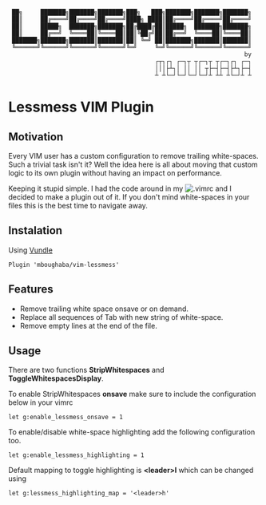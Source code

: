      ██╗     ███████╗███████╗███████╗███╗   ███╗███████╗███████╗███████╗
     ██║     ██╔════╝██╔════╝██╔════╝████╗ ████║██╔════╝██╔════╝██╔════╝
     ██║     █████╗  ███████╗███████╗██╔████╔██║█████╗  ███████╗███████╗
     ██║     ██╔══╝  ╚════██║╚════██║██║╚██╔╝██║██╔══╝  ╚════██║╚════██║
     ███████╗███████╗███████║███████║██║ ╚═╝ ██║███████╗███████║███████║
     ╚══════╝╚══════╝╚══════╝╚══════╝╚═╝     ╚═╝╚══════╝╚══════╝╚══════╝
                                                                      by
                                             ┌┬┐┌┐ ┌─┐┬ ┬┌─┐┬ ┬┌─┐┌┐ ┌─┐
                                             │││├┴┐│ ││ ││ ┬├─┤├─┤├┴┐├─┤
                                             ┴ ┴└─┘└─┘└─┘└─┘┴ ┴┴ ┴└─┘┴ ┴

# Lessmess VIM Plugin
## Motivation
Every VIM user has a custom configuration to remove trailing white-spaces. Such a trivial task isn't it?
Well the idea here is all about moving that custom logic to its own plugin without having an impact on performance.

Keeping it stupid simple. I had the code around in my ![.vimrc](https://github.com/mboughaba/dotfiles/blob/master/.vimrc) and I decided to make a plugin out of it.
If you don't mind white-spaces in your files this is the best time to navigate away.

## Instalation
Using [Vundle](https://github.com/VundleVim/Vundle.vim)
```vim
Plugin 'mboughaba/vim-lessmess'
```

## Features
* Remove trailing white space onsave or on demand.
* Replace all sequences of Tab with new string of white-space.
* Remove empty lines at the end of the file.

## Usage
There are two functions
**StripWhitespaces** and **ToggleWhitespacesDisplay**.

To enable StripWhitespaces **onsave** make sure to include the configuration below in your vimrc
```vim
let g:enable_lessmess_onsave = 1
```

To enable/disable white-space highlighting add the following configuration too.
```vim
let g:enable_lessmess_highlighting = 1
```
Default mapping to toggle highlighting is **\<leader>l** which can be changed using
```vim
let g:lessmess_highlighting_map = '<leader>h'
```
